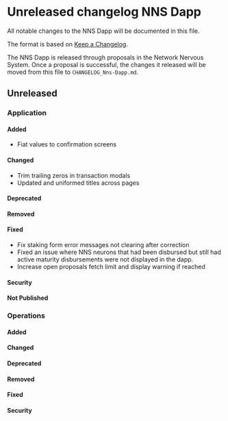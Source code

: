 # Unreleased changelog NNS Dapp

All notable changes to the NNS Dapp will be documented in this file.

The format is based on [Keep a Changelog](https://keepachangelog.com/en/1.0.0/).

The NNS Dapp is released through proposals in the Network Nervous System. Once a
proposal is successful, the changes it released will be moved from this file to
`CHANGELOG_Nns-Dapp.md`.

## Unreleased

### Application

#### Added

* Fiat values to confirmation screens

#### Changed

* Trim trailing zeros in transaction modals
* Updated and uniformed titles across pages

#### Deprecated

#### Removed

#### Fixed

* Fix staking form error messages not clearing after correction
* Fixed an issue where NNS neurons that had been disbursed but still had active maturity disbursements were not displayed in the dapp.
* Increase open proposals fetch limit and display warning if reached

#### Security

#### Not Published

### Operations

#### Added

#### Changed

#### Deprecated

#### Removed

#### Fixed

#### Security
